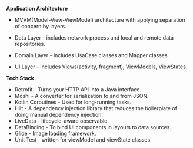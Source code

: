 **Application Architecture**
- MVVM(Model-View-ViewModel) architecture with applying separation of concern by layers.

- Data Layer - includes network process and local and remote data repositories. 
- Domain Layer - includes UsaCase classes and Mapper classes.
- UI Layer - includes Views(activity, fragment), ViewModels, ViewStates.

**Tech Stack**
- Retrofit - Turns your HTTP API into a Java interface.
- Moshi - A converter for serialization to and from JSON.
- Kotlin Coroutines - Used for long-running tasks.
- Hilt - A dependency injection library that reduces the boilerplate of doing manual dependency injection.
- LiveData - lifecycle-aware observable.
- DataBinding - To bind UI components in layouts to data sources.
- Glide - Image loading framework.
- Unit Test - written for viewModel and viewState classes.
